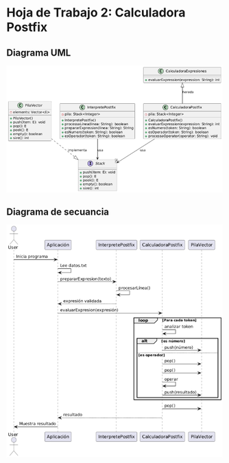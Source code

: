 # Hoja de Trabajo 2: Calculadora Postfix

## Diagrama UML
![Texto alternativo](https://github.com/hmndzzl/HDT2_AED/blob/57b8418c3beb9e832ac8829daeaab67b556c400e/UML%20HDT2.png)
## Diagrama de secuancia
![Texto alternativo](https://github.com/hmndzzl/HDT2_AED/blob/57b8418c3beb9e832ac8829daeaab67b556c400e/Diagrama%20de%20secuencias%20HDT2.png)
